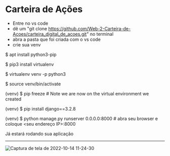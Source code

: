 # Carteira de Ações

- Entre no vs code
- dê um "git clone https://github.com/Web-2-Carteira-de-Acoes/carteira_digital_de_acoes.git" no terminal
- abra a pasta que foi criada com o vs code
- crie sua venv

$ apt install python3-pip

$ pip3 install virtualenv

$ virtualenv venv -p python3

$ source venv/bin/activate

(venv) $ pip freeze  # Note we are now on the virtual environment we created

(venv) $ pip install django==3.2.8

(venv) $ python manage.py runserver 0.0.0.0:8000 # abra seu browser e coloque <seu endereço IP>:8000

Já estará rodando sua aplicação

---
![Captura de tela de 2022-10-14 11-24-30](https://user-images.githubusercontent.com/71037296/195871090-2a1c88af-f919-444c-86b9-d9a8f4ca38df.png)
